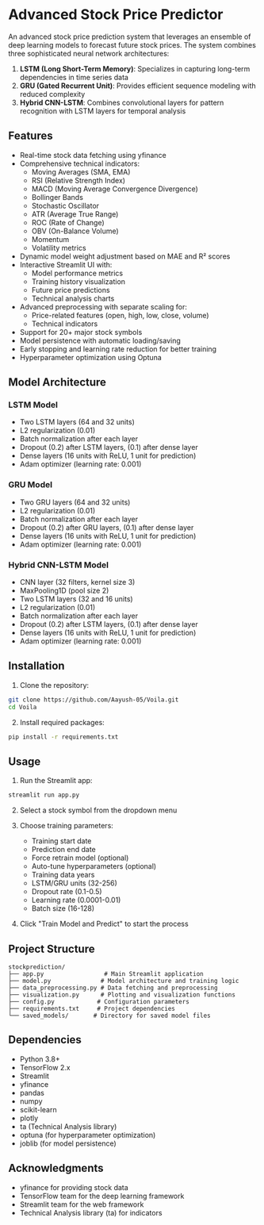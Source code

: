 # Advanced Stock Price Predictor

An advanced stock price prediction system that leverages an ensemble of deep learning models to forecast future stock prices. The system combines three sophisticated neural network architectures:

1. **LSTM (Long Short-Term Memory)**: Specializes in capturing long-term dependencies in time series data
2. **GRU (Gated Recurrent Unit)**: Provides efficient sequence modeling with reduced complexity
3. **Hybrid CNN-LSTM**: Combines convolutional layers for pattern recognition with LSTM layers for temporal analysis

## Features

- Real-time stock data fetching using yfinance
- Comprehensive technical indicators:
  - Moving Averages (SMA, EMA)
  - RSI (Relative Strength Index)
  - MACD (Moving Average Convergence Divergence)
  - Bollinger Bands
  - Stochastic Oscillator
  - ATR (Average True Range)
  - ROC (Rate of Change)
  - OBV (On-Balance Volume)
  - Momentum
  - Volatility metrics
- Dynamic model weight adjustment based on MAE and R² scores
- Interactive Streamlit UI with:
  - Model performance metrics
  - Training history visualization
  - Future price predictions
  - Technical analysis charts
- Advanced preprocessing with separate scaling for:
  - Price-related features (open, high, low, close, volume)
  - Technical indicators
- Support for 20+ major stock symbols
- Model persistence with automatic loading/saving
- Early stopping and learning rate reduction for better training
- Hyperparameter optimization using Optuna

## Model Architecture

### LSTM Model
- Two LSTM layers (64 and 32 units)
- L2 regularization (0.01)
- Batch normalization after each layer
- Dropout (0.2) after LSTM layers, (0.1) after dense layer
- Dense layers (16 units with ReLU, 1 unit for prediction)
- Adam optimizer (learning rate: 0.001)

### GRU Model
- Two GRU layers (64 and 32 units)
- L2 regularization (0.01)
- Batch normalization after each layer
- Dropout (0.2) after GRU layers, (0.1) after dense layer
- Dense layers (16 units with ReLU, 1 unit for prediction)
- Adam optimizer (learning rate: 0.001)

### Hybrid CNN-LSTM Model
- CNN layer (32 filters, kernel size 3)
- MaxPooling1D (pool size 2)
- Two LSTM layers (32 and 16 units)
- L2 regularization (0.01)
- Batch normalization after each layer
- Dropout (0.2) after LSTM layers, (0.1) after dense layer
- Dense layers (16 units with ReLU, 1 unit for prediction)
- Adam optimizer (learning rate: 0.001)

## Installation

1. Clone the repository:
```bash
git clone https://github.com/Aayush-05/Voila.git
cd Voila
```

2. Install required packages:
```bash
pip install -r requirements.txt
```

## Usage

1. Run the Streamlit app:
```bash
streamlit run app.py
```

2. Select a stock symbol from the dropdown menu
3. Choose training parameters:
   - Training start date
   - Prediction end date
   - Force retrain model (optional)
   - Auto-tune hyperparameters (optional)
   - Training data years
   - LSTM/GRU units (32-256)
   - Dropout rate (0.1-0.5)
   - Learning rate (0.0001-0.01)
   - Batch size (16-128)

4. Click "Train Model and Predict" to start the process

## Project Structure

```
stockprediction/
├── app.py                 # Main Streamlit application
├── model.py              # Model architecture and training logic
├── data_preprocessing.py # Data fetching and preprocessing
├── visualization.py      # Plotting and visualization functions
├── config.py            # Configuration parameters
├── requirements.txt     # Project dependencies
└── saved_models/       # Directory for saved model files
```

## Dependencies

- Python 3.8+
- TensorFlow 2.x
- Streamlit
- yfinance
- pandas
- numpy
- scikit-learn
- plotly
- ta (Technical Analysis library)
- optuna (for hyperparameter optimization)
- joblib (for model persistence)

## Acknowledgments

- yfinance for providing stock data
- TensorFlow team for the deep learning framework
- Streamlit team for the web framework
- Technical Analysis library (ta) for indicators 
